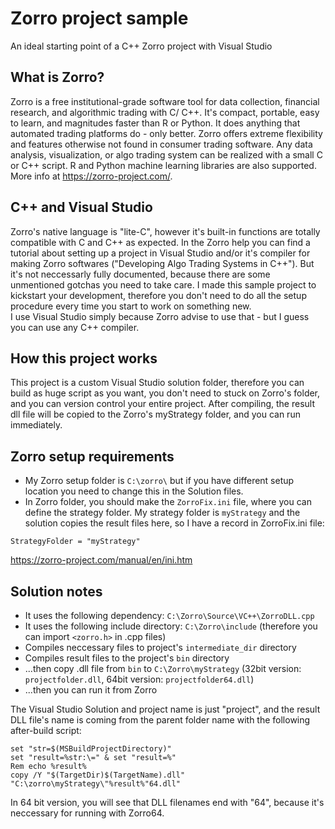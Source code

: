 # Zorro project sample
An ideal starting point of a C++ Zorro project with Visual Studio<br />

## What is Zorro?
Zorro is a free institutional-grade software tool for data collection, financial research, and algorithmic trading with C/ C++.  It's compact, portable, easy to learn, and magnitudes faster than R or Python. It does anything that automated trading platforms do - only better. Zorro offers extreme flexibility and features otherwise not found in consumer trading software. Any data analysis, visualization, or algo trading system can be realized with a small C or C++ script. R and Python machine learning libraries are also supported. More info at <https://zorro-project.com/>.

## C++ and Visual Studio
Zorro's native language is "lite-C", however it's built-in functions are totally compatible with C and C++ as expected. In the Zorro help you can find a tutorial about setting up a project in Visual Studio and/or it's compiler for making Zorro softwares ("Developing Algo Trading Systems in C++"). But it's not neccessarly fully documented, because there are some unmentioned gotchas you need to take care. I made this sample project to kickstart your development, therefore you don't need to do all the setup procedure every time you start to work on something new. <br /> I use Visual Studio simply because Zorro advise to use that - but I guess you can use any C++ compiler.

## How this project works

This project is a custom Visual Studio solution folder, therefore you can build as huge script as you want, you don't need to stuck on Zorro's folder, and you can version control your entire project. After compiling, the result dll file will be copied to the Zorro's myStrategy folder, and you can run immediately.

## Zorro setup requirements

* My Zorro setup folder is `C:\zorro\` but if you have different setup location you need to change this in the Solution files.<br />
* In Zorro folder, you should make the `ZorroFix.ini` file, where you can define the strategy folder. My strategy folder is `myStrategy` and the solution copies the result files here, so I have a record in ZorroFix.ini file:
```
StrategyFolder = "myStrategy"
```
<https://zorro-project.com/manual/en/ini.htm>

## Solution notes

* It uses the following dependency: `C:\Zorro\Source\VC++\ZorroDLL.cpp`
* It uses the following include directory: `C:\Zorro\include` (therefore you can import `<zorro.h>` in .cpp files)
* Compiles neccessary files to project's `intermediate_dir` directory
* Compiles result files to the project's `bin` directory
* ...then copy .dll file from `bin` to `C:\Zorro\myStrategy` (32bit version: `projectfolder.dll`, 64bit version: `projectfolder64.dll`)
* ...then you can run it from Zorro

The Visual Studio Solution and project name is just "project", and the result DLL file's name is coming from the parent folder name with the following after-build script:
```
set "str=$(MSBuildProjectDirectory)"
set "result=%str:\=" & set "result=%"
Rem echo %result%
copy /Y "$(TargetDir)$(TargetName).dll" "C:\zorro\myStrategy\"%result%"64.dll"
```
In 64 bit version, you will see that DLL filenames end with "64", because it's neccessary for running with Zorro64.